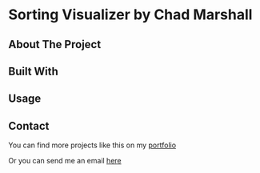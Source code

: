 # Sorting Visualizer by Chad Marshall

## About The Project

## Built With

## Usage

## Contact

You can find more projects like this on my [portfolio](https://thederflinger.com/#projects)

Or you can send me an email [here](https://thederflinger.com/#contact)


